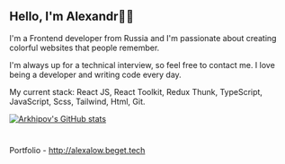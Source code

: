 ## Hello, I'm Alexandr👋🏼

I'm a Frontend developer from Russia and I'm passionate about creating colorful websites that people remember. 

I'm always up for a technical interview, so feel free to contact me. I love being a developer and writing code every day.

My current stack: React JS, React Toolkit, Redux Thunk, TypeScript, JavaScript, Scss, Tailwind, Html, Git.

[![Arkhipov's GitHub stats](https://github-readme-stats.vercel.app/api?username=HODOR72&theme=radical)](https://github.com/HODOR72)
#
Portfolio - http://alexalow.beget.tech
